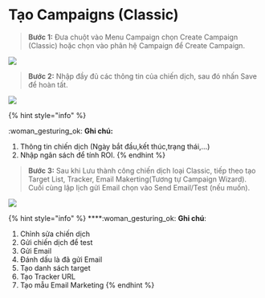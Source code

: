 # Tạo Campaigns (Classic)

> **Bước 1:** Đưa chuột vào Menu Campaign chọn Create Campaign (Classic) hoặc chọn vào phân hệ Campaign để Create Campaign.

![](../../../.gitbook/assets/1\_1.png)

> **Bước 2:** Nhập đầy đủ các thông tin của chiến dịch, sau đó nhấn Save để hoàn tất.

![](../../../.gitbook/assets/1\_2.png)

{% hint style="info" %}
&#x20;:woman\_gesturing\_ok: **Ghi chú:**

1. Thông tin chiến dịch (Ngày bắt đầu,kết thúc,trạng thái,…)
2. Nhập ngân sách để tính ROI.
{% endhint %}

> **Bước 3:** Sau khi Lưu thành công chiến dịch loại Classic, tiếp theo tạo Target List, Tracker, Email Makerting(Tương tự Campaign Wizard). Cuối cùng lập lịch gửi Email chọn vào Send Email/Test (nếu muốn).

![](../../../.gitbook/assets/1\_3.png)

{% hint style="info" %}
****:woman\_gesturing\_ok: **Ghi chú**:

1. Chỉnh sửa chiến dịch
2. Gửi chiến dịch để test
3. Gửi Email
4. Đánh dấu là đã gửi Email
5. Tạo danh sách target
6. Tạo Tracker URL&#x20;
7. Tạo mẫu Email Marketing
{% endhint %}
